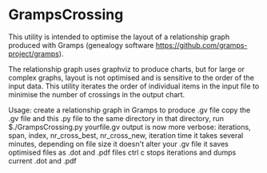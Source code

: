 # GrampsCrossing

This utility is intended to optimise the layout of a relationship graph produced with Gramps (genealogy software https://github.com/gramps-project/gramps).

The relationship graph uses graphviz to produce charts, but for large or complex graphs, layout is not optimised and is sensitive to the order of the input data. This utility iterates the order of individual items in the input file to minimise the number of crossings in the output chart.

Usage:
    create a relationship graph in Gramps to produce .gv file
    copy the .gv file and this .py file to the same directory
    in that directory, run
      $./GrampsCrossing.py yourfile.gv
    output is now more verbose:
        iterations, span, index, nr_cross_best, nr_cross_new, iteration time
    it takes several minutes, depending on file size
    it doesn't alter your .gv file
    it saves optimised files as .dot and .pdf files
    ctrl c stops iterations and dumps current .dot and .pdf
